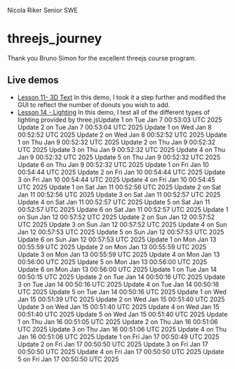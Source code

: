 Nicola Riker
Senior SWE

# threejs_journey
Thank you Bruno Simon for the excellent threejs course program.

## Live demos
- [Lesson 11- 3D Text](https://threejs-journey-nine.vercel.app/)
    In this demo, I took it a step further and modified the GUI to reflect the number of donuts you wish to add.
- [Lesson 14 - Lighting](https://threejs-journey-lights-lesson.vercel.app/)
    In this demo, I test all of the different types of lighting provided by three.jsUpdate 1 on Tue Jan  7 00:53:03 UTC 2025
Update 2 on Tue Jan  7 00:53:04 UTC 2025
Update 1 on Wed Jan  8 00:52:52 UTC 2025
Update 2 on Wed Jan  8 00:52:52 UTC 2025
Update 1 on Thu Jan  9 00:52:32 UTC 2025
Update 2 on Thu Jan  9 00:52:32 UTC 2025
Update 3 on Thu Jan  9 00:52:32 UTC 2025
Update 4 on Thu Jan  9 00:52:32 UTC 2025
Update 5 on Thu Jan  9 00:52:32 UTC 2025
Update 6 on Thu Jan  9 00:52:32 UTC 2025
Update 1 on Fri Jan 10 00:54:44 UTC 2025
Update 2 on Fri Jan 10 00:54:44 UTC 2025
Update 3 on Fri Jan 10 00:54:44 UTC 2025
Update 4 on Fri Jan 10 00:54:45 UTC 2025
Update 1 on Sat Jan 11 00:52:56 UTC 2025
Update 2 on Sat Jan 11 00:52:56 UTC 2025
Update 3 on Sat Jan 11 00:52:57 UTC 2025
Update 4 on Sat Jan 11 00:52:57 UTC 2025
Update 5 on Sat Jan 11 00:52:57 UTC 2025
Update 6 on Sat Jan 11 00:52:57 UTC 2025
Update 1 on Sun Jan 12 00:57:52 UTC 2025
Update 2 on Sun Jan 12 00:57:52 UTC 2025
Update 3 on Sun Jan 12 00:57:52 UTC 2025
Update 4 on Sun Jan 12 00:57:53 UTC 2025
Update 5 on Sun Jan 12 00:57:53 UTC 2025
Update 6 on Sun Jan 12 00:57:53 UTC 2025
Update 1 on Mon Jan 13 00:55:59 UTC 2025
Update 2 on Mon Jan 13 00:55:59 UTC 2025
Update 3 on Mon Jan 13 00:55:59 UTC 2025
Update 4 on Mon Jan 13 00:56:00 UTC 2025
Update 5 on Mon Jan 13 00:56:00 UTC 2025
Update 6 on Mon Jan 13 00:56:00 UTC 2025
Update 1 on Tue Jan 14 00:50:15 UTC 2025
Update 2 on Tue Jan 14 00:50:16 UTC 2025
Update 3 on Tue Jan 14 00:50:16 UTC 2025
Update 4 on Tue Jan 14 00:50:16 UTC 2025
Update 5 on Tue Jan 14 00:50:16 UTC 2025
Update 1 on Wed Jan 15 00:51:39 UTC 2025
Update 2 on Wed Jan 15 00:51:40 UTC 2025
Update 3 on Wed Jan 15 00:51:40 UTC 2025
Update 4 on Wed Jan 15 00:51:40 UTC 2025
Update 5 on Wed Jan 15 00:51:40 UTC 2025
Update 1 on Thu Jan 16 00:51:05 UTC 2025
Update 2 on Thu Jan 16 00:51:06 UTC 2025
Update 3 on Thu Jan 16 00:51:06 UTC 2025
Update 4 on Thu Jan 16 00:51:06 UTC 2025
Update 1 on Fri Jan 17 00:50:49 UTC 2025
Update 2 on Fri Jan 17 00:50:50 UTC 2025
Update 3 on Fri Jan 17 00:50:50 UTC 2025
Update 4 on Fri Jan 17 00:50:50 UTC 2025
Update 5 on Fri Jan 17 00:50:50 UTC 2025

